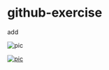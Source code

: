 # github-exercise

add


![pic](http://s.nx.com/s2/game/Tera/site/gallery/wallpaper/wallpaper_1024/bg_wallpaper25.jpg)

[![pic](http://game.playwares.com/xe/files/attach/images/423600/220/942/016/TERA_ScreenShot_20110112_235442.jpg)](https://youtu.be/X1YCccDMY-E)
















